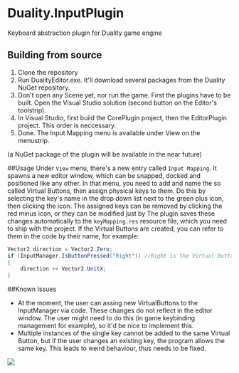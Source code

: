 # Duality.InputPlugin
Keyboard abstraction plugin for Duality game engine
## Building from source
1. Clone the repository
2. Run DualityEditor.exe. It'll download several packages from the Duality NuGet repository.
3. Don't open any Scene yet, nor run the game. First the plugins have to be built. Open the Visual Studio solution (second button on the Editor's toolstrip).
4. In Visual Studio, first build the CorePlugin project, then the EditorPlugin project. This order is neccessary.
5. Done. The Input Mapping menu is available under View on the menustrip.

(a NuGet package of the plugin will be available in the near future)

##Usage
Under `View` menu, there's a new entry called `Input Mapping`. It spawns a new editor window, which can be snapped, docked and positioned like any other. In that menu, you need to add and name the so called Virtual Buttons, then assign physical keys to them. Do this by selecting the key's name in the drop down list next to the green plus icon, then clicking the icon. The assigned keys can be removed by clicking the red minus icon, or they can be modified just by The plugin saves these changes automatically to the `keyMapping.res` resource file, which you need to ship with the project. If the Virtual Buttons are created, you can refer to them in the code by their name, for example:
``` csharp
Vector2 direction = Vector2.Zero;
if (InputManager.IsButtonPressed("Right")) //Right is the Virtual Button's name
{
    direction += Vector2.UnitX;
}
```
##Known Issues

* At the moment, the user can assing new VirtualButtons to the InputManager via code. These changes do not reflect in the editor window. The user might need to do this (in game keybinding management for example), so it'd be nice to implement this.
* Multiple instances of the single key cannot be added to the same Virtual Button, but if the user changes an existing key, the program allows the same key. This leads to weird behaviour, thus needs to be fixed.

![](http://i.imgur.com/gK4DzQo.png)

